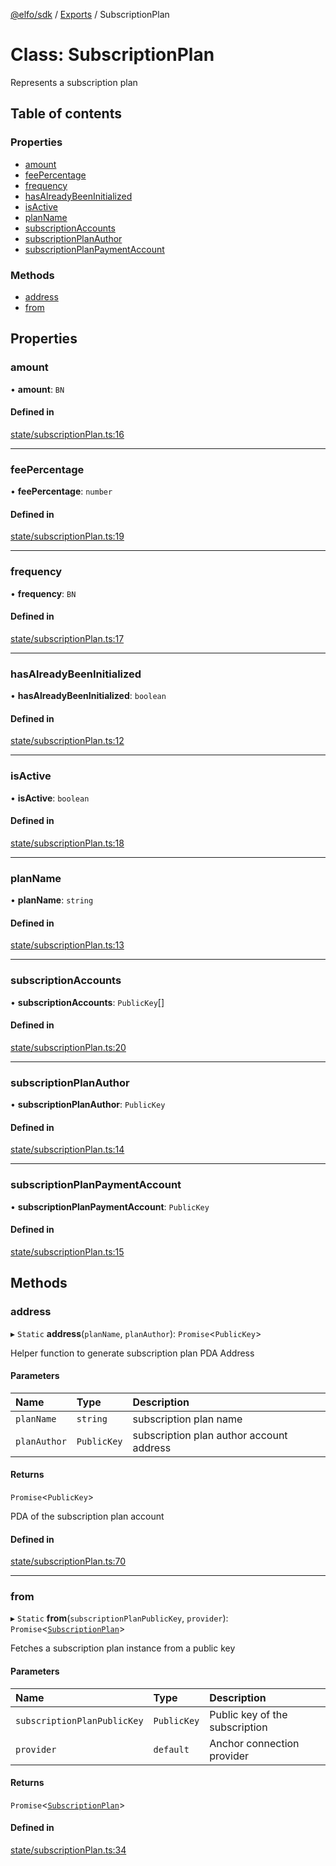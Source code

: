[@elfo/sdk](../README.md) / [Exports](../modules.md) / SubscriptionPlan

# Class: SubscriptionPlan

Represents a subscription plan

## Table of contents

### Properties

- [amount](SubscriptionPlan.md#amount)
- [feePercentage](SubscriptionPlan.md#feepercentage)
- [frequency](SubscriptionPlan.md#frequency)
- [hasAlreadyBeenInitialized](SubscriptionPlan.md#hasalreadybeeninitialized)
- [isActive](SubscriptionPlan.md#isactive)
- [planName](SubscriptionPlan.md#planname)
- [subscriptionAccounts](SubscriptionPlan.md#subscriptionaccounts)
- [subscriptionPlanAuthor](SubscriptionPlan.md#subscriptionplanauthor)
- [subscriptionPlanPaymentAccount](SubscriptionPlan.md#subscriptionplanpaymentaccount)

### Methods

- [address](SubscriptionPlan.md#address)
- [from](SubscriptionPlan.md#from)

## Properties

### amount

• **amount**: `BN`

#### Defined in

[state/subscriptionPlan.ts:16](https://github.com/subrina-protocol/subrina-sdk/blob/65fbcf2/src/state/subscriptionPlan.ts#L16)

___

### feePercentage

• **feePercentage**: `number`

#### Defined in

[state/subscriptionPlan.ts:19](https://github.com/subrina-protocol/subrina-sdk/blob/65fbcf2/src/state/subscriptionPlan.ts#L19)

___

### frequency

• **frequency**: `BN`

#### Defined in

[state/subscriptionPlan.ts:17](https://github.com/subrina-protocol/subrina-sdk/blob/65fbcf2/src/state/subscriptionPlan.ts#L17)

___

### hasAlreadyBeenInitialized

• **hasAlreadyBeenInitialized**: `boolean`

#### Defined in

[state/subscriptionPlan.ts:12](https://github.com/subrina-protocol/subrina-sdk/blob/65fbcf2/src/state/subscriptionPlan.ts#L12)

___

### isActive

• **isActive**: `boolean`

#### Defined in

[state/subscriptionPlan.ts:18](https://github.com/subrina-protocol/subrina-sdk/blob/65fbcf2/src/state/subscriptionPlan.ts#L18)

___

### planName

• **planName**: `string`

#### Defined in

[state/subscriptionPlan.ts:13](https://github.com/subrina-protocol/subrina-sdk/blob/65fbcf2/src/state/subscriptionPlan.ts#L13)

___

### subscriptionAccounts

• **subscriptionAccounts**: `PublicKey`[]

#### Defined in

[state/subscriptionPlan.ts:20](https://github.com/subrina-protocol/subrina-sdk/blob/65fbcf2/src/state/subscriptionPlan.ts#L20)

___

### subscriptionPlanAuthor

• **subscriptionPlanAuthor**: `PublicKey`

#### Defined in

[state/subscriptionPlan.ts:14](https://github.com/subrina-protocol/subrina-sdk/blob/65fbcf2/src/state/subscriptionPlan.ts#L14)

___

### subscriptionPlanPaymentAccount

• **subscriptionPlanPaymentAccount**: `PublicKey`

#### Defined in

[state/subscriptionPlan.ts:15](https://github.com/subrina-protocol/subrina-sdk/blob/65fbcf2/src/state/subscriptionPlan.ts#L15)

## Methods

### address

▸ `Static` **address**(`planName`, `planAuthor`): `Promise`<`PublicKey`\>

Helper function to generate subscription plan PDA Address

#### Parameters

| Name | Type | Description |
| :------ | :------ | :------ |
| `planName` | `string` | subscription plan name |
| `planAuthor` | `PublicKey` | subscription plan author account address |

#### Returns

`Promise`<`PublicKey`\>

PDA of the subscription plan account

#### Defined in

[state/subscriptionPlan.ts:70](https://github.com/subrina-protocol/subrina-sdk/blob/65fbcf2/src/state/subscriptionPlan.ts#L70)

___

### from

▸ `Static` **from**(`subscriptionPlanPublicKey`, `provider`): `Promise`<[`SubscriptionPlan`](SubscriptionPlan.md)\>

Fetches a subscription plan instance from a public key

#### Parameters

| Name | Type | Description |
| :------ | :------ | :------ |
| `subscriptionPlanPublicKey` | `PublicKey` | Public key of the subscription |
| `provider` | `default` | Anchor connection provider |

#### Returns

`Promise`<[`SubscriptionPlan`](SubscriptionPlan.md)\>

#### Defined in

[state/subscriptionPlan.ts:34](https://github.com/subrina-protocol/subrina-sdk/blob/65fbcf2/src/state/subscriptionPlan.ts#L34)
